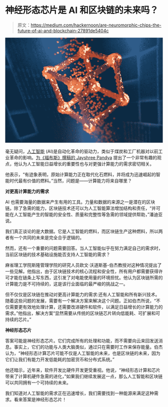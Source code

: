 # 神经形态芯片是 AI 和区块链的未来吗？

> 原文：<https://medium.com/hackernoon/are-neuromorphic-chips-the-future-of-ai-and-blockchain-27891de5404c>

![](img/4ac713dca762261c4635322ef69eb587.png)

毫无疑问，[人工智能](https://hackernoon.com/tagged/artificial-intelligence) (AI)是自动化革命的驱动力，类似于煤炭和工厂机器对以前工业革命的影响。[为《福布斯》撰稿的 Jayshree Pandya](https://www.forbes.com/sites/cognitiveworld/2019/03/29/is-the-future-of-artificial-intelligence-tied-to-the-future-of-blockchain/?ss=crypto-blockchain#3f145ec6681f) 提出了一个非常有趣的观点，他认为人工智能日益增长的重要性也与对更强计算能力的需求密切相关。

他表示，“有迹象表明，原始计算能力正在取代化石燃料，并将成为迅速崛起的智能时代最有价值的燃料。”当然，问题是——计算能力将来自哪里？

**对更高计算能力的需求**

AI 也需要海量的数据来产生有用的工具。力量和数据的来源之一是潜在的区块链。除了急需的能力，区块链技术还可以为人工智能算法增加结构和责任，“并可能在人工智能产生的智能的安全性、质量和完整性等急需的领域提供帮助，”潘迪亚说。

我们真正谈论的是大数据。它是人工智能的燃料，而区块链生产这种燃料，所以两者有一个共同的未来是完全合乎逻辑的。

然而，还有一个重要的问题需要回答。当人工智能似乎在努力满足自己的需求时，当前区块链的技术基础设施能否支持人工智能的需求？

麻省理工学院斯隆管理学院的研究人员欧文·沃道斯基-伯杰教授对这种情况提出了一些见解。他指出，由于区块链技术的核心流程和安全性，所有用户都需要获得许可才能在链条上写东西，这引发了对电能使用量的环境担忧。他认为区块链所需的计算能力是不可持续的，这是该行业面临的最严峻的挑战之一。

但不仅仅是区块链在推动对更高计算能力的需求:还有人工智能和所有新兴技术。随着这些问题的发展，需要有一个解决方案来解决这个问题。正如伯杰所说，“不仅需要更有效地处理计算，还需要改进硬件和软件，以满足日益增长的计算能力的需求。”他指出，解决方案“显然需要从传统的区块链芯片转向低能耗、可扩展和可持续的芯片。”

**神经形态芯片**

答案可能是神经形态芯片。它们完成所有的处理和功能，而不需要向云来回发送消息。事实上，它们的功能与人类大脑类似，通过只在需要时工作来保存能量。伯杰认为，“神经形态计算芯片可能不仅是人工智能的未来，也是区块链的未来，因为它们让我们有能力开发低能耗的加密货币和分布式系统。”

他还暗示，近年来，软件开发比硬件开发更受重视。他说，“神经形态计算和芯片带来了计算机硬件急需的进化，”如果我们继续发展这一点，那么人工智能和区块链可以共同拥有一个可持续的未来。

我们知道对人工智能的需求正在迅速增长，我们需要找到一种能源来满足这种需求。看来答案是神经形态芯片！